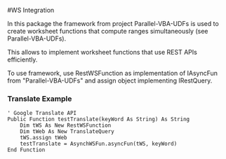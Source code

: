 #WS Integration

In this package the framework from project Parallel-VBA-UDFs is used to create worksheet functions that compute ranges simultaneously (see Parallel-VBA-UDFs).

This allows to implement worksheet functions that use REST APIs efficiently.

To use framework, use RestWSFunction as implementation of IAsyncFun from "Parallel-VBA-UDFs" and assign object implementing IRestQuery.

### Translate Example

```VB.net
' Google Translate API
Public Function testTranslate(keyWord As String) As String
    Dim tWS As New RestWSFunction
    Dim tWeb As New TranslateQuery
    tWS.assign tWeb
    testTranslate = AsynchWSFun.asyncFun(tWS, keyWord)
End Function
```